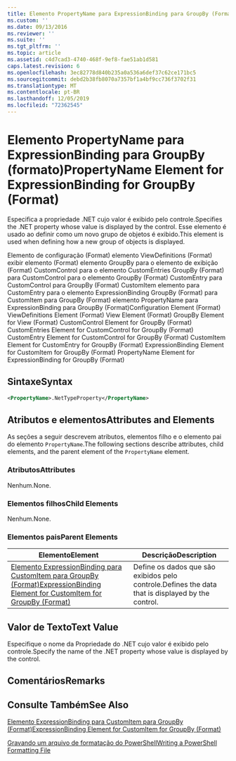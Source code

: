 ```yaml
---
title: Elemento PropertyName para ExpressionBinding para GroupBy (Format) | Microsoft Docs
ms.custom: ''
ms.date: 09/13/2016
ms.reviewer: ''
ms.suite: ''
ms.tgt_pltfrm: ''
ms.topic: article
ms.assetid: c4d7cad3-4740-468f-9ef8-fae51ab1d581
caps.latest.revision: 6
ms.openlocfilehash: 3ec82778d840b235a0a536a6def37c62ce171bc5
ms.sourcegitcommit: debd2b38fb8070a7357bf1a4bf9cc736f3702f31
ms.translationtype: MT
ms.contentlocale: pt-BR
ms.lasthandoff: 12/05/2019
ms.locfileid: "72362545"
---
```

# <a name="propertyname-element-for-expressionbinding-for-groupby-format"></a><span data-ttu-id="3b113-102">Elemento PropertyName para ExpressionBinding para GroupBy (formato)</span><span class="sxs-lookup"><span data-stu-id="3b113-102">PropertyName Element for ExpressionBinding for GroupBy (Format)</span></span>

<span data-ttu-id="3b113-103">Especifica a propriedade .NET cujo valor é exibido pelo controle.</span><span class="sxs-lookup"><span data-stu-id="3b113-103">Specifies the .NET property whose value is displayed by the control.</span></span> <span data-ttu-id="3b113-104">Esse elemento é usado ao definir como um novo grupo de objetos é exibido.</span><span class="sxs-lookup"><span data-stu-id="3b113-104">This element is used when defining how a new group of objects is displayed.</span></span>

<span data-ttu-id="3b113-105">Elemento de configuração (Format) elemento ViewDefinitions (Format) exibir elemento (Format) elemento GroupBy para o elemento de exibição (Format) CustomControl para o elemento CustomEntries GroupBy (Format) para CustomControl para o elemento GroupBy (Format) CustomEntry para CustomControl para GroupBy (Format) CustomItem elemento para CustomEntry para o elemento ExpressionBinding GroupBy (Format) para CustomItem para GroupBy (Format) elemento PropertyName para ExpressionBinding para GroupBy (Format)</span><span class="sxs-lookup"><span data-stu-id="3b113-105">Configuration Element (Format) ViewDefinitions Element (Format) View Element (Format) GroupBy Element for View (Format) CustomControl Element for GroupBy (Format) CustomEntries Element for CustomControl for GroupBy (Format) CustomEntry Element for CustomControl for GroupBy (Format) CustomItem Element for CustomEntry for GroupBy (Format) ExpressionBinding Element for CustomItem for GroupBy (Format) PropertyName Element for ExpressionBinding for GroupBy (Format)</span></span>

## <a name="syntax"></a><span data-ttu-id="3b113-106">Sintaxe</span><span class="sxs-lookup"><span data-stu-id="3b113-106">Syntax</span></span>

```xml
<PropertyName>.NetTypeProperty</PropertyName>
```

## <a name="attributes-and-elements"></a><span data-ttu-id="3b113-107">Atributos e elementos</span><span class="sxs-lookup"><span data-stu-id="3b113-107">Attributes and Elements</span></span>

<span data-ttu-id="3b113-108">As seções a seguir descrevem atributos, elementos filho e o elemento pai do elemento `PropertyName`.</span><span class="sxs-lookup"><span data-stu-id="3b113-108">The following sections describe attributes, child elements, and the parent element of the `PropertyName` element.</span></span>

### <a name="attributes"></a><span data-ttu-id="3b113-109">Atributos</span><span class="sxs-lookup"><span data-stu-id="3b113-109">Attributes</span></span>

<span data-ttu-id="3b113-110">Nenhum.</span><span class="sxs-lookup"><span data-stu-id="3b113-110">None.</span></span>

### <a name="child-elements"></a><span data-ttu-id="3b113-111">Elementos filhos</span><span class="sxs-lookup"><span data-stu-id="3b113-111">Child Elements</span></span>

<span data-ttu-id="3b113-112">Nenhum.</span><span class="sxs-lookup"><span data-stu-id="3b113-112">None.</span></span>

### <a name="parent-elements"></a><span data-ttu-id="3b113-113">Elementos pais</span><span class="sxs-lookup"><span data-stu-id="3b113-113">Parent Elements</span></span>

|<span data-ttu-id="3b113-114">Elemento</span><span class="sxs-lookup"><span data-stu-id="3b113-114">Element</span></span>|<span data-ttu-id="3b113-115">Descrição</span><span class="sxs-lookup"><span data-stu-id="3b113-115">Description</span></span>|
|-------------|-----------------|
|[<span data-ttu-id="3b113-116">Elemento ExpressionBinding para CustomItem para GroupBy (Format)</span><span class="sxs-lookup"><span data-stu-id="3b113-116">ExpressionBinding Element for CustomItem for GroupBy (Format)</span></span>](./expressionbinding-element-for-customitem-for-groupby-format.md)|<span data-ttu-id="3b113-117">Define os dados que são exibidos pelo controle.</span><span class="sxs-lookup"><span data-stu-id="3b113-117">Defines the data that is displayed by the control.</span></span>|

## <a name="text-value"></a><span data-ttu-id="3b113-118">Valor de Texto</span><span class="sxs-lookup"><span data-stu-id="3b113-118">Text Value</span></span>

<span data-ttu-id="3b113-119">Especifique o nome da Propriedade do .NET cujo valor é exibido pelo controle.</span><span class="sxs-lookup"><span data-stu-id="3b113-119">Specify the name of the .NET property whose value is displayed by the control.</span></span>

## <a name="remarks"></a><span data-ttu-id="3b113-120">Comentários</span><span class="sxs-lookup"><span data-stu-id="3b113-120">Remarks</span></span>

## <a name="see-also"></a><span data-ttu-id="3b113-121">Consulte Também</span><span class="sxs-lookup"><span data-stu-id="3b113-121">See Also</span></span>

[<span data-ttu-id="3b113-122">Elemento ExpressionBinding para CustomItem para GroupBy (Format)</span><span class="sxs-lookup"><span data-stu-id="3b113-122">ExpressionBinding Element for CustomItem for GroupBy (Format)</span></span>](./expressionbinding-element-for-customitem-for-groupby-format.md)

[<span data-ttu-id="3b113-123">Gravando um arquivo de formatação do PowerShell</span><span class="sxs-lookup"><span data-stu-id="3b113-123">Writing a PowerShell Formatting File</span></span>](./writing-a-powershell-formatting-file.md)
